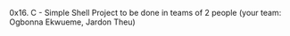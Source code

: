 0x16. C - Simple Shell Project to be done in teams of 2 people (your team: Ogbonna Ekwueme, Jardon Theu)
